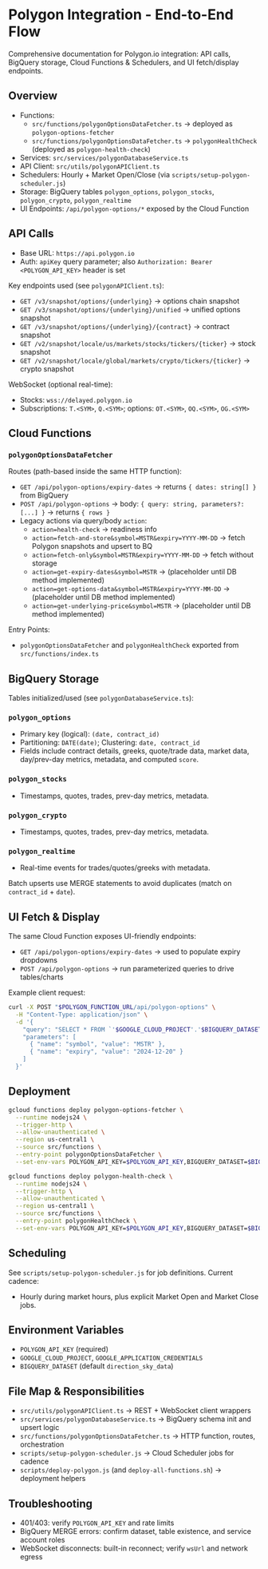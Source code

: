 # Polygon Integration - End-to-End Flow

Comprehensive documentation for Polygon.io integration: API calls, BigQuery storage, Cloud Functions & Schedulers, and UI fetch/display endpoints.

## Overview

- Functions:
  - `src/functions/polygonOptionsDataFetcher.ts` → deployed as `polygon-options-fetcher`
  - `src/functions/polygonOptionsDataFetcher.ts` → `polygonHealthCheck` (deployed as `polygon-health-check`)
- Services: `src/services/polygonDatabaseService.ts`
- API Client: `src/utils/polygonAPIClient.ts`
- Schedulers: Hourly + Market Open/Close (via `scripts/setup-polygon-scheduler.js`)
- Storage: BigQuery tables `polygon_options`, `polygon_stocks`, `polygon_crypto`, `polygon_realtime`
- UI Endpoints: `/api/polygon-options/*` exposed by the Cloud Function

## API Calls

- Base URL: `https://api.polygon.io`
- Auth: `apiKey` query parameter; also `Authorization: Bearer <POLYGON_API_KEY>` header is set

Key endpoints used (see `polygonAPIClient.ts`):
- `GET /v3/snapshot/options/{underlying}` → options chain snapshot
- `GET /v3/snapshot/options/{underlying}/unified` → unified options snapshot
- `GET /v3/snapshot/options/{underlying}/{contract}` → contract snapshot
- `GET /v2/snapshot/locale/us/markets/stocks/tickers/{ticker}` → stock snapshot
- `GET /v2/snapshot/locale/global/markets/crypto/tickers/{ticker}` → crypto snapshot

WebSocket (optional real-time):
- Stocks: `wss://delayed.polygon.io`
- Subscriptions: `T.<SYM>`, `Q.<SYM>`; options: `OT.<SYM>`, `OQ.<SYM>`, `OG.<SYM>`

## Cloud Functions

### `polygonOptionsDataFetcher`

Routes (path-based inside the same HTTP function):
- `GET /api/polygon-options/expiry-dates` → returns `{ dates: string[] }` from BigQuery
- `POST /api/polygon-options` → body: `{ query: string, parameters?: [...] }` → returns `{ rows }`
- Legacy actions via query/body `action`:
  - `action=health-check` → readiness info
  - `action=fetch-and-store&symbol=MSTR&expiry=YYYY-MM-DD` → fetch Polygon snapshots and upsert to BQ
  - `action=fetch-only&symbol=MSTR&expiry=YYYY-MM-DD` → fetch without storage
  - `action=get-expiry-dates&symbol=MSTR` → (placeholder until DB method implemented)
  - `action=get-options-data&symbol=MSTR&expiry=YYYY-MM-DD` → (placeholder until DB method implemented)
  - `action=get-underlying-price&symbol=MSTR` → (placeholder until DB method implemented)

Entry Points:
- `polygonOptionsDataFetcher` and `polygonHealthCheck` exported from `src/functions/index.ts`

## BigQuery Storage

Tables initialized/used (see `polygonDatabaseService.ts`):

### `polygon_options`
- Primary key (logical): `(date, contract_id)`
- Partitioning: `DATE(date)`; Clustering: `date, contract_id`
- Fields include contract details, greeks, quote/trade data, market data, day/prev-day metrics, metadata, and computed `score`.

### `polygon_stocks`
- Timestamps, quotes, trades, prev-day metrics, metadata.

### `polygon_crypto`
- Timestamps, quotes, trades, prev-day metrics, metadata.

### `polygon_realtime`
- Real-time events for trades/quotes/greeks with metadata.

Batch upserts use MERGE statements to avoid duplicates (match on `contract_id` + `date`).

## UI Fetch & Display

The same Cloud Function exposes UI-friendly endpoints:
- `GET /api/polygon-options/expiry-dates` → used to populate expiry dropdowns
- `POST /api/polygon-options` → run parameterized queries to drive tables/charts

Example client request:
```bash
curl -X POST "$POLYGON_FUNCTION_URL/api/polygon-options" \
  -H "Content-Type: application/json" \
  -d '{
    "query": "SELECT * FROM `'$GOOGLE_CLOUD_PROJECT'.'$BIGQUERY_DATASET'.polygon_options` WHERE underlying_asset=@symbol AND expiration_date=@expiry LIMIT 100",
    "parameters": [
      { "name": "symbol", "value": "MSTR" },
      { "name": "expiry", "value": "2024-12-20" }
    ]
  }'
```

## Deployment

```bash
gcloud functions deploy polygon-options-fetcher \
  --runtime nodejs24 \
  --trigger-http \
  --allow-unauthenticated \
  --region us-central1 \
  --source src/functions \
  --entry-point polygonOptionsDataFetcher \
  --set-env-vars POLYGON_API_KEY=$POLYGON_API_KEY,BIGQUERY_DATASET=$BIGQUERY_DATASET,GOOGLE_CLOUD_PROJECT=$GOOGLE_CLOUD_PROJECT

gcloud functions deploy polygon-health-check \
  --runtime nodejs24 \
  --trigger-http \
  --allow-unauthenticated \
  --region us-central1 \
  --source src/functions \
  --entry-point polygonHealthCheck \
  --set-env-vars POLYGON_API_KEY=$POLYGON_API_KEY,BIGQUERY_DATASET=$BIGQUERY_DATASET,GOOGLE_CLOUD_PROJECT=$GOOGLE_CLOUD_PROJECT
```

## Scheduling

See `scripts/setup-polygon-scheduler.js` for job definitions. Current cadence:
- Hourly during market hours, plus explicit Market Open and Market Close jobs.

## Environment Variables

- `POLYGON_API_KEY` (required)
- `GOOGLE_CLOUD_PROJECT`, `GOOGLE_APPLICATION_CREDENTIALS`
- `BIGQUERY_DATASET` (default `direction_sky_data`)

## File Map & Responsibilities

- `src/utils/polygonAPIClient.ts` → REST + WebSocket client wrappers
- `src/services/polygonDatabaseService.ts` → BigQuery schema init and upsert logic
- `src/functions/polygonOptionsDataFetcher.ts` → HTTP function, routes, orchestration
- `scripts/setup-polygon-scheduler.js` → Cloud Scheduler jobs for cadence
- `scripts/deploy-polygon.js` (and `deploy-all-functions.sh`) → deployment helpers

## Troubleshooting

- 401/403: verify `POLYGON_API_KEY` and rate limits
- BigQuery MERGE errors: confirm dataset, table existence, and service account roles
- WebSocket disconnects: built-in reconnect; verify `wsUrl` and network egress


